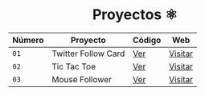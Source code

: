<div align="center">

  
  # Proyectos ⚛️

  
</div>

| Número | Proyecto | Código | Web |
| --- | --- | --- | --- |
| `01` | Twitter Follow Card | [Ver](/proyects/01-twitter-follow-card) | [Visitar](https://twitter-follow-card-893fe0.netlify.app/) |
| `02` | Tic Tac Toe | [Ver](proyects/02-tic-tac-toe) | [Visitar](https://tic-tac-toe-644759.netlify.app/) |
| `03` | Mouse Follower | [Ver](/projects/03-mouse-follower) | [Visitar](https://follow-mouse-075bb1.netlify.app/) |
